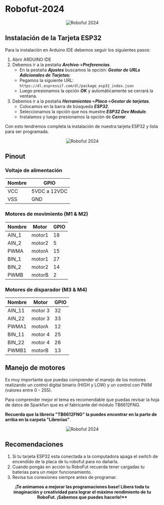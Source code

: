 # Robofut-2024


<div>
    <div align=center>
        <img src="https://github.com/proyectobalam/robofut2024/blob/main/Imagenes/_DSC5055.jpg" alt="Robofut 2024">
    </div>
</div>

## Instalación de la Tarjeta ESP32

Para la instalación en Arduino IDE debemos seguir los siguientes pasos:

1. Abrir ARDUINO IDE
2. Debemos ir a la pestaña ***Archivo***->***Preferencias***.
	- En la pestaña ***Ajustes*** buscamos la opción: ***Gestor de URLs Adicionales de Tarjetas:***
	- Pegamos la siguiente URL: `https://dl.espressif.com/dl/package_esp32_index.json`
	- Luego presionamos la opción ***OK*** y automáticamente se cerrará la ventana.
3. Debemos ir a la pestaña ***Herramientas***->***Placa***->***Gestor de tarjetas***.
	- Colocamos en la barra de búsqueda ***ESP32***.
	- Seleccionamos la opción que nos muestre ***ESP32 Dev Module***.
	- Instalamos y luego presionamos la opción de ***Cerrar***.

Con esto tendremos completa la instalación de nuestra tarjeta ESP32 y lista para ser programada.	 

<div>
    <div align=center>
        <img src="https://github.com/proyectobalam/robofut2024/blob/main/Imagenes/_DSC5092.jpg" alt="Robofut 2024">
    </div>
</div>

## Pinout

### Voltaje de alimentación
Nombre | GPIO 
--- | --- 
VCC | 5VDC a 12VDC
VSS | GND

### Motores de movimiento (M1 & M2)
Nombre | Motor |GPIO 
--- | --- | --- 
AIN_1 | motor1 | 18
AIN_2 | motor2 | 5
PWMA  | motorA | 15
BIN_1 | motor1 | 27
BIN_2 | motor2 | 14
PWMB  | motorB | 2

### Motores de disparador (M3 & M4)

Nombre | Motor |GPIO 
--- | --- | --- 
AIN_11 | motor 3 | 32
AIN_22 | motor 3 | 33
PWMA1  | motorA  | 12
BIN_11 | motor 4 | 25
BIN_22 | motor 4 | 26
PWMB1  | motorB  | 13

## Manejo de motores
Es muy importante que puedas comprender el manejo de los motores realizando un control digital binario (HIGH y LOW) y un control con PWM (valores entre 0 - 255).

Para comprender mejor el tema es recomendable que puedas revisar la hoja de datos de Sparkfun que es el fabricante del módulo TB6612FNG.

**Recuerda que la libreria "TB6612FNG" la puedes encontrar en la parte de arriba en la carpeta "Librerias"**.

<div>
    <div align=center>
        <img src="https://github.com/proyectobalam/robofut2024/blob/main/Imagenes/_DSC5059.jpg" alt="Robofut 2024">
    </div>
</div>

## Recomendaciones

1. Si tu tarjeta ESP32 esta conectada a la computadora apaga el switch de encendido de la placa de tu robofut para no dañarla. 
2. Cuando pongás en acción tu RoboFut recuerda tener cargadas tu baterias para un mejor funcionamiento.
3. Revisa tus conexiones siempre antes de programar.
<div>
    <div align=center>
 	<strong>¡Te animamos a mejorar las programaciones base! Libera toda tu imaginación y creatividad para lograr el máximo rendimiento de tu RoboFut. ¡Sabemos que puedes hacerlo!**</strong>
    </div>
</div>
